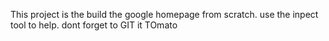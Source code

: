 This project is the build the google homepage from scratch.
use the inpect tool to help.
dont forget to GIT it
TOmato